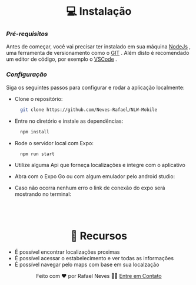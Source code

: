 <h1 align="center">💻 Instalação</h1>

### **_Pré-requisitos_**

Antes de começar, você vai precisar ter instalado em sua máquina <a target="_blank">[NodeJs](https://nodejs.org/en) </a>, uma ferramenta de versionamento como o <a target="_blank">[GIT](https://git-scm.com/) </a>.
Além disto é recomendado um editor de código, por exemplo o <a target="_blank">[VSCode](https://code.visualstudio.com/) </a>.

### **_Configuração_**

Siga os seguintes passos para configurar e rodar a aplicação localmente:

- Clone o repositório:

  ```bash
    git clone https://github.com/Neves-Rafael/NLW-Mobile
  ```

- Entre no diretório e instale as dependências:

  ```bash
    npm install
  ```
  
- Rode o servidor local com Expo:

  ```bash
    npm run start
  ```

- Utilize alguma Api que forneça localizações e integre com o aplicativo

- Abra com o Expo Go ou com algum emulador pelo android studio:

- Caso não ocorra nenhum erro o link de conexão do expo será mostrando no terminal:

<br/>
<br/>

<h1 align="center">🔧 Recursos</h1>

- É possível encontrar localizações proximas
- É possível acessar o estabelecimento e ver todas as informações
- É possível navegar pelo maps com base em sua localzação


<p align="center">Feito com ❤️ por Rafael Neves 👋🏽 <a href="https://www.linkedin.com/in/rafael-neves-profile/">Entre em Contato</a></p>
